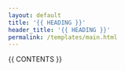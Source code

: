 ```yaml
---
layout: default
title: '{{ HEADING }}'
header_title: '{{ HEADING }}'
permalink: /templates/main.html
---
```

\{\{ CONTENTS \}\}
